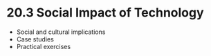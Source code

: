# 20.3 Social Impact of Technology

- Social and cultural implications
- Case studies
- Practical exercises
